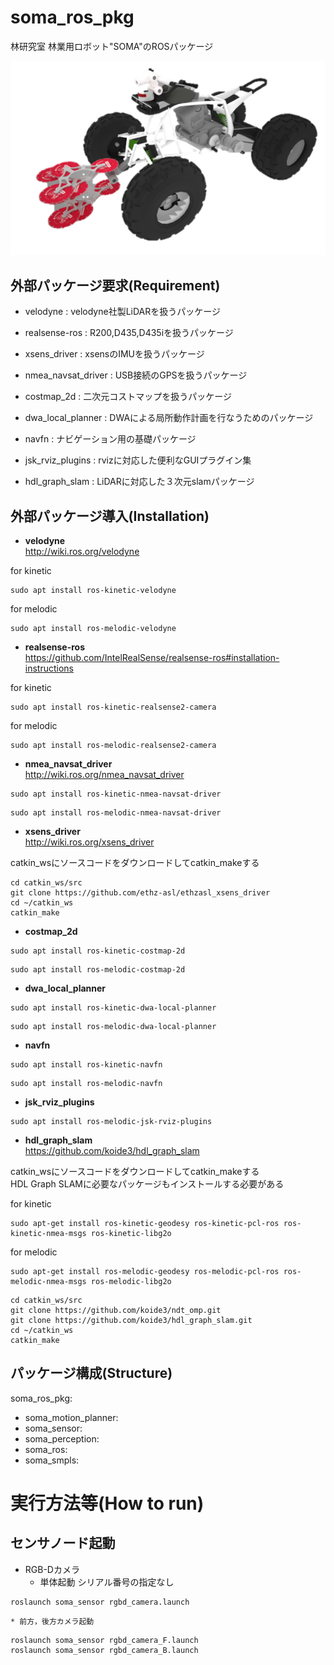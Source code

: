 # soma_ros_pkg
林研究室 林業用ロボット"SOMA"のROSパッケージ

![SOMA 3D Model](soma_ros/images/ATV_3D_Model.png "SOMA")

## 外部パッケージ要求(Requirement)  
* velodyne : velodyne社製LiDARを扱うパッケージ  
* realsense-ros : R200,D435,D435iを扱うパッケージ  
* xsens_driver : xsensのIMUを扱うパッケージ  
* nmea_navsat_driver : USB接続のGPSを扱うパッケージ  
* costmap_2d : 二次元コストマップを扱うパッケージ
* dwa_local_planner : DWAによる局所動作計画を行なうためのパッケージ
* navfn : ナビゲーション用の基礎パッケージ
* jsk_rviz_plugins : rvizに対応した便利なGUIプラグイン集

* hdl_graph_slam : LiDARに対応した３次元slamパッケージ  

## 外部パッケージ導入(Installation)
* __velodyne__  
http://wiki.ros.org/velodyne  

for kinetic  
```
sudo apt install ros-kinetic-velodyne
```
for melodic  
```
sudo apt install ros-melodic-velodyne
```

* __realsense-ros__  
https://github.com/IntelRealSense/realsense-ros#installation-instructions  

for kinetic  
```
sudo apt install ros-kinetic-realsense2-camera
```
for melodic  
```
sudo apt install ros-melodic-realsense2-camera
```

* __nmea_navsat_driver__  
http://wiki.ros.org/nmea_navsat_driver  

```
sudo apt install ros-kinetic-nmea-navsat-driver
```
```
sudo apt install ros-melodic-nmea-navsat-driver
```

* __xsens_driver__  
http://wiki.ros.org/xsens_driver  

catkin_wsにソースコードをダウンロードしてcatkin_makeする  
```
cd catkin_ws/src
git clone https://github.com/ethz-asl/ethzasl_xsens_driver
cd ~/catkin_ws
catkin_make
```

* __costmap_2d__  
```
sudo apt install ros-kinetic-costmap-2d
```
```
sudo apt install ros-melodic-costmap-2d
```

* __dwa_local_planner__  
```
sudo apt install ros-kinetic-dwa-local-planner
```
```
sudo apt install ros-melodic-dwa-local-planner
```

* __navfn__  
```
sudo apt install ros-kinetic-navfn
```
```
sudo apt install ros-melodic-navfn
```

* __jsk_rviz_plugins__  
```
sudo apt install ros-melodic-jsk-rviz-plugins
```


* __hdl_graph_slam__  
https://github.com/koide3/hdl_graph_slam  

catkin_wsにソースコードをダウンロードしてcatkin_makeする  
HDL Graph SLAMに必要なパッケージもインストールする必要がある  

for kinetic
```
sudo apt-get install ros-kinetic-geodesy ros-kinetic-pcl-ros ros-kinetic-nmea-msgs ros-kinetic-libg2o
```
for melodic
```
sudo apt-get install ros-melodic-geodesy ros-melodic-pcl-ros ros-melodic-nmea-msgs ros-melodic-libg2o
```

```
cd catkin_ws/src
git clone https://github.com/koide3/ndt_omp.git
git clone https://github.com/koide3/hdl_graph_slam.git
cd ~/catkin_ws
catkin_make
```


## パッケージ構成(Structure)
soma_ros_pkg:
* soma_motion_planner:
* soma_sensor:
* soma_perception:
* soma_ros:
* soma_smpls:


# 実行方法等(How to run)
## センサノード起動
* RGB-Dカメラ  
	* 単体起動 シリアル番号の指定なし
```
roslaunch soma_sensor rgbd_camera.launch
```
	* 前方，後方カメラ起動
```
roslaunch soma_sensor rgbd_camera_F.launch
roslaunch soma_sensor rgbd_camera_B.launch
```

